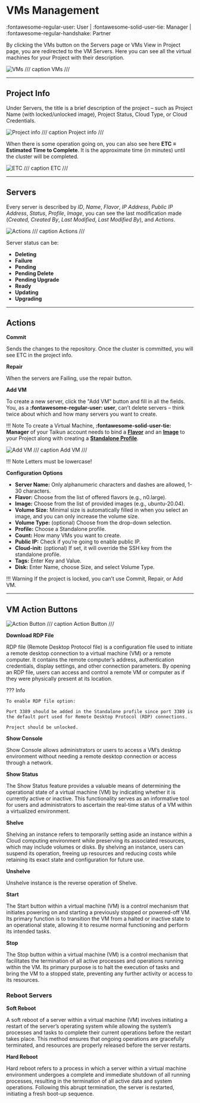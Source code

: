 # **VMs Management**
:fontawesome-regular-user: User | :fontawesome-solid-user-tie: Manager | :fontawesome-regular-handshake: Partner

By clicking the VMs button on the Servers page or VMs View in Project page, you are redirected to the VM Servers. Here you can see all the virtual machines for your Project with their description.

![VMs](https://rgw.cloudpoint.tcpro.cz/swift/v1/KEY_0efe203c42c0402f9402a570302dc066/new-docs/managing-your-projects/vms-management/vm_overview.webp)
/// caption 
VMs
///

---

## **Project Info**

Under Servers, the title is a brief description of the project – such as Project Name (with locked/unlocked image), Project Status, Cloud Type, or Cloud Credentials.

![Project info](https://rgw.cloudpoint.tcpro.cz/swift/v1/KEY_0efe203c42c0402f9402a570302dc066/doc-images/manager/projects/project-details-vms/project-details-vms.png)
/// caption 
Project info
///

When there is some operation going on, you can also see here **ETC = Estimated Time to Complete**. It is the approximate time (in minutes) until the cluster will be completed.

![ETC](https://rgw.cloudpoint.tcpro.cz/swift/v1/KEY_0efe203c42c0402f9402a570302dc066/new-docs/managing-your-projects/project%20contents/etc.png)
/// caption
ETC
///

---

## **Servers**

Every server is described by *ID*, *Name*, *Flavor*, *IP Address*, *Public IP Address*, *Status*, *Profile*, *Image*, you can see the last modification made (*Created,* *Created By*, *Last Modified*, *Last Modified By*), and *Actions*.

![Actions](https://rgw.cloudpoint.tcpro.cz/swift/v1/KEY_0efe203c42c0402f9402a570302dc066/new-docs/managing-your-projects/vms-management/vm2.webp)
/// caption 
Actions
///

Server status can be:

- **Deleting**
- **Failure**
- **Pending**
- **Pending Delete**
- **Pending Upgrade**
- **Ready**
- **Updating**
- **Upgrading**

---

## **Actions**

**Commit**

Sends the changes to the repository. Once the cluster is committed, you will see ETC in the project info.

**Repair**

When the servers are Failing, use the repair button.

**Add VM**

To create a new server, click the "Add VM" button and fill in all the fields. You, as a **:fontawesome-regular-user: user**, can’t delete servers – think twice about which and how many servers you want to create.

!!! Note
	To create a Virtual Machine, **:fontawesome-solid-user-tie: Manager** of your Taikun account needs to bind a [**Flavor**](https://docs.taikun.cloud/CloudWorks/Managing_your_Projects/Flavor_Information/) and an [**Image**](https://docs.taikun.cloud/CloudWorks/Managing_your_Projects/Images/) to your Project along with creating a [**Standalone Profile**](https://docs.taikun.cloud/CloudWorks/Profile_Management/Standalone_Profiles/).

![Add VM](https://rgw.cloudpoint.tcpro.cz/swift/v1/KEY_0efe203c42c0402f9402a570302dc066/new-docs/managing-your-projects/vms-management/vm.webp)
/// caption 
Add VM
///

!!! Note
	Letters must be lowercase!

**Configuration Options**

- **Server Name:** Only alphanumeric characters and dashes are allowed, 1-30 characters.
- **Flavor:** Choose from the list of offered flavors (e.g., n0.large).
- **Image:** Choose from the list of provided images (e.g., ubuntu-20.04).
- **Volume Size:** Minimal size is automatically filled in when you select an image, and you can only increase the volume size.
- **Volume Type:** (optional) Choose from the drop-down selection.
- **Profile:** Choose a Standalone profile.
- **Count:** How many VMs you want to create.
- **Public IP:** Check if you’re going to enable public IP.
- **Cloud-init:** (optional) If set, it will override the SSH key from the standalone profile.
- **Tags:** Enter Key and Value.
- **Disk:** Enter Name, choose Size, and select Volume Type.

!!! Warning
	If the project is locked, you can’t use Commit, Repair, or Add VM.

---

## **VM Action Buttons**

![Action Button](https://rgw.cloudpoint.tcpro.cz/swift/v1/KEY_0efe203c42c0402f9402a570302dc066/new-docs/managing-your-projects/vms-management/vm-action.png)
/// caption
Action Button
///

**Download RDP File**

RDP file (Remote Desktop Protocol file) is a configuration file used to initiate a remote desktop connection to a virtual machine (VM) or a remote computer. It contains the remote computer’s address, authentication credentials, display settings, and other connection parameters. By opening an RDP file, users can access and control a remote VM or computer as if they were physically present at its location.

??? Info 
	
	To enable RDP file option:

	Port 3389 should be added in the Standalone profile since port 3389 is the default port used for Remote Desktop Protocol (RDP) connections.
	
	Project should be unlocked.

**Show Console**

Show Console allows administrators or users to access a VM’s desktop environment without needing a remote desktop connection or access through a network.

**Show Status**

The Show Status feature provides a valuable means of determining the operational state of a virtual machine (VM) by indicating whether it is currently active or inactive. This functionality serves as an informative tool for users and administrators to ascertain the real-time status of a VM within a virtualized environment.

**Shelve**

Shelving an instance refers to temporarily setting aside an instance within a Cloud computing environment while preserving its associated resources, which may include volumes or disks. By shelving an instance, users can suspend its operation, freeing up resources and reducing costs while retaining its exact state and configuration for future use.

**Unshelve**

Unshelve instance is the reverse operation of Shelve.

**Start**

The Start button within a virtual machine (VM) is a control mechanism that initiates powering on and starting a previously stopped or powered-off VM. Its primary function is to transition the VM from a halted or inactive state to an operational state, allowing it to resume normal functioning and perform its intended tasks.

**Stop**

The Stop button within a virtual machine (VM) is a control mechanism that facilitates the termination of all active processes and operations running within the VM. Its primary purpose is to halt the execution of tasks and bring the VM to a stopped state, preventing any further activity or access to its resources.

### **Reboot Servers**

**Soft Reboot**

A soft reboot of a server within a virtual machine (VM) involves initiating a restart of the server’s operating system while allowing the system’s processes and tasks to complete their current operations before the restart takes place. This method ensures that ongoing operations are gracefully terminated, and resources are properly released before the server restarts.

**Hard Reboot**

Hard reboot refers to a process in which a server within a virtual machine environment undergoes a complete and immediate shutdown of all running processes, resulting in the termination of all active data and system operations. Following this abrupt termination, the server is restarted, initiating a fresh boot-up sequence.

